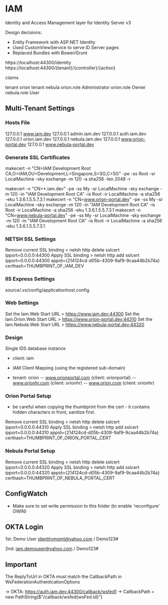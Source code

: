 # IAM
Identity and Access Management layer for Identity Server v3

Design decisions:
- Entity Framework with ASP.NET Identity
- Used CustomViewService to serve ID Server pages
- Replaced Bundles with Bower/Grunt 

https://localhost:44300/identity
https://localhost:44300/{tenant}/{controller}/{action}

claims

tenant 			orion
tenant			nebula
orion.role		Administrator
orion.role		Owner
nebula.role		User

## Multi-Tenant Settings

### Hosts File

127.0.0.1 www.iam.dev
127.0.0.1 admin.iam.dev
127.0.0.1 auth.iam.dev
127.0.0.1 orion.iam.dev
127.0.0.1 nebula.iam.dev
127.0.0.1 www.orion-portal.dev
127.0.0.1 www.nebula-portal.dev

### Generate SSL Certificates

makecert -n "CN=IAM Development Root CA,O=IAM,OU=Development,L=Singapore,S=SG,C=SG" -pe -ss Root -sr LocalMachine -sky exchange -m 120 -a sha256 -len 2048 -r

makecert -n "CN=*.iam.dev" -pe -ss My -sr LocalMachine -sky exchange -m 120 -in "IAM Development Root CA" -is Root -ir LocalMachine -a sha256 -eku 1.3.6.1.5.5.7.3.1
makecert -n "CN=www.orion-portal.dev" -pe -ss My -sr LocalMachine -sky exchange -m 120 -in "IAM Development Root CA" -is Root -ir LocalMachine -a sha256 -eku 1.3.6.1.5.5.7.3.1
makecert -n "CN=www.nebula-portal.dev" -pe -ss My -sr LocalMachine -sky exchange -m 120 -in "IAM Development Root CA" -is Root -ir LocalMachine -a sha256 -eku 1.3.6.1.5.5.7.3.1

### NETSH SSL Settings

Remove current SSL binding > netsh http delete sslcert ipport=0.0.0.0:44300
Apply SSL binding > netsh http add sslcert ipport=0.0.0.0:44300 appid={214124cd-d05b-4309-9af9-9caa44b2b74a} certhash=THUMBPRINT_OF_IAM_DEV

### IIS Express Settings

source/.vs/config/applicationhost.config

<binding protocol="https" bindingInformation="*:44300:*" />

### Web Settings

Set the Iam.Web Start URL > https://www.iam.dev:44300
Set the Iam.Orion.Web Start URL > https://www.orion-portal.dev:44310
Set the Iam.Nebula.Web Start URL > https://www.nebula-portal.dev:44320

### Design

Single IDS database instance
- client: iam

- IAM Client Mapping (using the registered sub-domain)
- tenant: orion
-- www.orionportal.com (client: orionportal)
-- www.orionhr.com (client: orionhr)
-- www.orion.com (client: orionhr)

### Orion Portal Setup

- be careful when copying the thumbprint from the cert - it contains hidden characters in front, sanitize first.

Remove current SSL binding > netsh http delete sslcert ipport=0.0.0.0:44310
Apply SSL binding > netsh http add sslcert ipport=0.0.0.0:44310 appid={214124cd-d05b-4309-9af9-9caa44b2b74a} certhash=THUMBPRINT_OF_ORION_PORTAL_CERT

### Nebula Portal Setup

Remove current SSL binding > netsh http delete sslcert ipport=0.0.0.0:44320
Apply SSL binding > netsh http add sslcert ipport=0.0.0.0:44320 appid={214124cd-d05b-4309-9af9-9caa44b2b74a} certhash=THUMBPRINT_OF_NEBULA_PORTAL_CERT

## ConfigWatch

- Make sure to set write permission to this folder (to enable 'reconfigure' OWIN)


## OKTA Login

1st:
Demo User
identitymgmt@yahoo.com / Demo123#

2nd:
iam.demouser@yahoo.com / Demo123#

## Important

The ReplyToUrl in OKTA must match the CallbackPath in WsFederationAuthenticationOptions

-> OKTA: https://auth.iam.dev:44300/callback/wsfed1
-> CallbackPath = new PathString($"/callback/wsfed{wsFed.Id}")